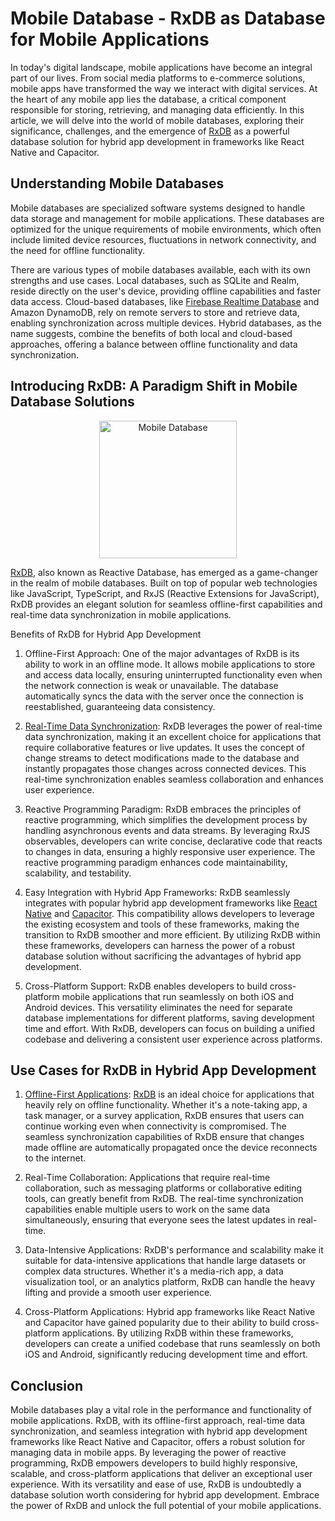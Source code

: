 # Mobile Database - RxDB as Database for Mobile Applications

In today's digital landscape, mobile applications have become an integral part of our lives. From social media platforms to e-commerce solutions, mobile apps have transformed the way we interact with digital services. At the heart of any mobile app lies the database, a critical component responsible for storing, retrieving, and managing data efficiently. In this article, we will delve into the world of mobile databases, exploring their significance, challenges, and the emergence of [RxDB](https://rxdb.info/) as a powerful database solution for hybrid app development in frameworks like React Native and Capacitor.


## Understanding Mobile Databases

Mobile databases are specialized software systems designed to handle data storage and management for mobile applications. These databases are optimized for the unique requirements of mobile environments, which often include limited device resources, fluctuations in network connectivity, and the need for offline functionality.

There are various types of mobile databases available, each with its own strengths and use cases. Local databases, such as SQLite and Realm, reside directly on the user's device, providing offline capabilities and faster data access. Cloud-based databases, like [Firebase Realtime Database](./realtime-database.md) and Amazon DynamoDB, rely on remote servers to store and retrieve data, enabling synchronization across multiple devices. Hybrid databases, as the name suggests, combine the benefits of both local and cloud-based approaches, offering a balance between offline functionality and data synchronization.

## Introducing RxDB: A Paradigm Shift in Mobile Database Solutions

<center>
    <a href="https://rxdb.info/">
        <img src="../files/logo/rxdb_javascript_database.svg" alt="Mobile Database" width="220" />
    </a>
</center>


[RxDB](https://rxdb.info/), also known as Reactive Database, has emerged as a game-changer in the realm of mobile databases. Built on top of popular web technologies like JavaScript, TypeScript, and RxJS (Reactive Extensions for JavaScript), RxDB provides an elegant solution for seamless offline-first capabilities and real-time data synchronization in mobile applications.

Benefits of RxDB for Hybrid App Development

1. Offline-First Approach: One of the major advantages of RxDB is its ability to work in an offline mode. It allows mobile applications to store and access data locally, ensuring uninterrupted functionality even when the network connection is weak or unavailable. The database automatically syncs the data with the server once the connection is reestablished, guaranteeing data consistency.

2. [Real-Time Data Synchronization](../replication.md): RxDB leverages the power of real-time data synchronization, making it an excellent choice for applications that require collaborative features or live updates. It uses the concept of change streams to detect modifications made to the database and instantly propagates those changes across connected devices. This real-time synchronization enables seamless collaboration and enhances user experience.

3. Reactive Programming Paradigm: RxDB embraces the principles of reactive programming, which simplifies the development process by handling asynchronous events and data streams. By leveraging RxJS observables, developers can write concise, declarative code that reacts to changes in data, ensuring a highly responsive user experience. The reactive programming paradigm enhances code maintainability, scalability, and testability.

4. Easy Integration with Hybrid App Frameworks: RxDB seamlessly integrates with popular hybrid app development frameworks like [React Native](../react-native-database.md) and [Capacitor](../capacitor-database.md). This compatibility allows developers to leverage the existing ecosystem and tools of these frameworks, making the transition to RxDB smoother and more efficient. By utilizing RxDB within these frameworks, developers can harness the power of a robust database solution without sacrificing the advantages of hybrid app development.

5. Cross-Platform Support: RxDB enables developers to build cross-platform mobile applications that run seamlessly on both iOS and Android devices. This versatility eliminates the need for separate database implementations for different platforms, saving development time and effort. With RxDB, developers can focus on building a unified codebase and delivering a consistent user experience across platforms.

## Use Cases for RxDB in Hybrid App Development

1. [Offline-First Applications](../offline-first.md): [RxDB](https://rxdb.info/) is an ideal choice for applications that heavily rely on offline functionality. Whether it's a note-taking app, a task manager, or a survey application, RxDB ensures that users can continue working even when connectivity is compromised. The seamless synchronization capabilities of RxDB ensure that changes made offline are automatically propagated once the device reconnects to the internet.

2. Real-Time Collaboration: Applications that require real-time collaboration, such as messaging platforms or collaborative editing tools, can greatly benefit from RxDB. The real-time synchronization capabilities enable multiple users to work on the same data simultaneously, ensuring that everyone sees the latest updates in real-time.

3. Data-Intensive Applications: RxDB's performance and scalability make it suitable for data-intensive applications that handle large datasets or complex data structures. Whether it's a media-rich app, a data visualization tool, or an analytics platform, RxDB can handle the heavy lifting and provide a smooth user experience.

4. Cross-Platform Applications: Hybrid app frameworks like React Native and Capacitor have gained popularity due to their ability to build cross-platform applications. By utilizing RxDB within these frameworks, developers can create a unified codebase that runs seamlessly on both iOS and Android, significantly reducing development time and effort.

## Conclusion

Mobile databases play a vital role in the performance and functionality of mobile applications. RxDB, with its offline-first approach, real-time data synchronization, and seamless integration with hybrid app development frameworks like React Native and Capacitor, offers a robust solution for managing data in mobile apps. By leveraging the power of reactive programming, RxDB empowers developers to build highly responsive, scalable, and cross-platform applications that deliver an exceptional user experience. With its versatility and ease of use, RxDB is undoubtedly a database solution worth considering for hybrid app development. Embrace the power of RxDB and unlock the full potential of your mobile applications.

